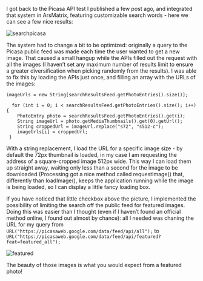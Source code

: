 I got back to the Picasa API test I published a few post ago, and integrated that system in ArsMatrix, featuring customizable search words - here we can see a few nice results:

![searchpicasa](http://imgur.com/bTKDNzp "searchpicasa")

The system had to change a bit to be optimized: originally a query to the Picasa public feed was made each time the user wanted to get a new image. That caused a small hangup while the APIs filled out the request with all the images (I haven’t set any maximum number of results limit to ensure a greater diversification when picking randomly from the results). I was able to fix this by loading the APIs just once, and filling an array with the URLs of the images:
```
imageUrls = new String[searchResultsFeed.getPhotoEntries().size()];

  for (int i = 0; i < searchResultsFeed.getPhotoEntries().size(); i++) {
    PhotoEntry photo = searchResultsFeed.getPhotoEntries().get(i);
    String imageUrl = photo.getMediaThumbnails().get(0).getUrl();
    String croppedUrl = imageUrl.replace("s72", "s512-c");
    imageUrls[i] = croppedUrl;
 }
```
With a string replacement, I load the URL for a specific image size - by default the 72px thumbnail is loaded, in my case I am requesting the address of a square-cropped image 512px wide. 
This way I can load them up straight away, waiting only less than a second for the image to be downloaded (Processing got a nice method called requestImage() that, differently than loadImage(), keeps the application running while the image is being loaded, so I can display a little fancy loading box.

If you have noticed that little checkbox above the picture, I implemented the possibility of limiting the search off the public feed for featured images. Doing this was easier than I thought (even if I haven’t found an official method online, I found out almost by chance): all I needed was chaning the URL for my query from
```URL("https://picasaweb.google.com/data/feed/api/all");```
to
```URL("https://picasaweb.google.com/data/feed/api/featured?feat=featured_all");```

![featured](/project_images/07featured.png?raw=true "featured")

The beauty of those images is what you would expect from a featured photo!
